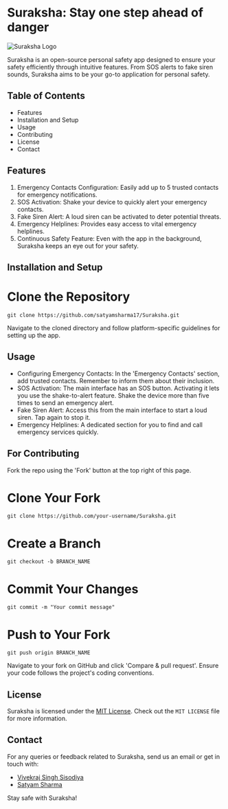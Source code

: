 # Suraksha: Stay one step ahead of danger

![Suraksha Logo](https://github.com/satyamsharma17/Suraksha/blob/master/app/src/main/res/drawable/Suraksha%20Banner.png)

Suraksha is an open-source personal safety app designed to ensure your safety efficiently through intuitive features. From SOS alerts to fake siren sounds, Suraksha aims to be your go-to application for personal safety.

## Table of Contents
- Features
- Installation and Setup
- Usage
- Contributing
- License
- Contact

## Features

1. Emergency Contacts Configuration: Easily add up to 5 trusted contacts for emergency notifications.
2. SOS Activation: Shake your device to quickly alert your emergency contacts.
3. Fake Siren Alert: A loud siren can be activated to deter potential threats.
4. Emergency Helplines: Provides easy access to vital emergency helplines.
5. Continuous Safety Feature: Even with the app in the background, Suraksha keeps an eye out for your safety.

## Installation and Setup

# Clone the Repository

```
git clone https://github.com/satyamsharma17/Suraksha.git
```

Navigate to the cloned directory and follow platform-specific guidelines for setting up the app.

## Usage

- Configuring Emergency Contacts: In the 'Emergency Contacts' section, add trusted contacts. Remember to inform them about their inclusion.
- SOS Activation: The main interface has an SOS button. Activating it lets you use the shake-to-alert feature. Shake the device more than five times to send an emergency alert.
- Fake Siren Alert: Access this from the main interface to start a loud siren. Tap again to stop it.
- Emergency Helplines: A dedicated section for you to find and call emergency services quickly.

## For Contributing

Fork the repo using the 'Fork' button at the top right of this page.

# Clone Your Fork

```
git clone https://github.com/your-username/Suraksha.git
```

# Create a Branch

```
git checkout -b BRANCH_NAME
```

# Commit Your Changes

```
git commit -m "Your commit message"
```

# Push to Your Fork

```
git push origin BRANCH_NAME
```

Navigate to your fork on GitHub and click 'Compare & pull request'.
Ensure your code follows the project's coding conventions.

## License

Suraksha is licensed under the [MIT License](https://github.com/satyamsharma17/Suraksha/blob/master/LICENSE). Check out the `MIT LICENSE` file for more information.

## Contact

For any queries or feedback related to Suraksha, send us an email or get in touch with:
- [Vivekraj Singh Sisodiya](mailto:vivekrajsinghsisodiya2226@gmail.com)
- [Satyam Sharma](mailto:satyamsharma1725@email.com)

Stay safe with Suraksha!
